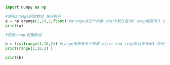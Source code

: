 
<BlogInfo id="573" title="3.arange创建数组" author="白日梦想猿" pv=0 read_times=0 pre_cost_time="0分12秒" category="numpy学习" tag_list="['numpy学习']" create_time="2020.04.21 11:52:20" update_time="2020.04.22 12:47:16" />

```python
import numpy as np

#使用arange创建数组 左闭右开
a = np.arange(1,10,2,float) #arange有四个参数 start默认值为0 stop需要传入 dtype默认为用户输入的类型 step默认为1
print(a)

#使用range创建数组

b = list(range(1,10,2)) #range里面有三个参数 start end step默认步长是1 左闭右开
print(range(1,10,2) )

print(b)

```
